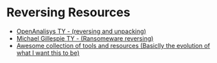 # Reversing Resources

- [OpenAnalisys TY - (reversing and unpacking)](https://www.youtube.com/channel/UC--DwaiMV-jtO-6EvmKOnqg/videos)
- [Michael Gillespie TY - (Ransomeware reversing)](https://www.youtube.com/user/Demonslay335/videos)
- [Awesome collection of tools and resources (Basiclly the evolution of what I want this to be)](https://github.com/alphaSeclab/awesome-reverse-engineering)
